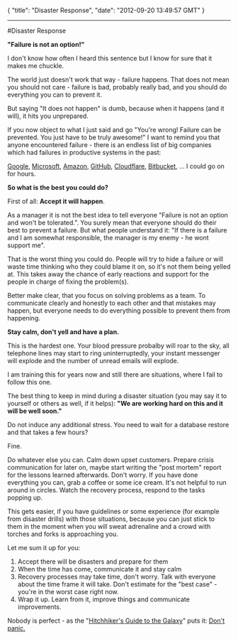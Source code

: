 {
  "title": "Disaster Response",
  "date": "2012-09-20 13:49:57 GMT"
}

---

#Disaster Response
<p><strong>"Failure is not an option!"</strong></p>&#13;
<p>I don't know how often I heard this sentence but I know for sure that it makes me chuckle.</p>&#13;
<p>The world just doesn't work that way - failure happens. That does not mean you should not care - failure is bad, probably really bad, and you should do everything you can to prevent it.</p>&#13;
<p>But saying "It does not happen" is dumb, because when it happens (and it will), it hits you unprepared.</p>&#13;
<p>If you now object to what I just said and go "You're wrong! Failure can be prevented. You just have to be truly awesome!" I want to remind you that anyone encountered failure - there is an endless list of big companies which had failures in productive systems in the past:</p>&#13;
<p><a href="http://techcrunch.com/2012/04/17/gmail-suffers-downtime-google-is-investigating/">Google</a>, <a href="http://www.zdnet.com/microsoft-outage-locks-out-genuine-windows-users-1339281588/">Microsoft</a>, <a href="http://www.zdnet.com/amazon-web-services-the-hidden-bugs-that-made-aws-outage-worse-7000000186/">Amazon</a>, <a href="http://www.google.ch/url?sa=t&amp;rct=j&amp;q=github+downtime&amp;source=web&amp;cd=2&amp;cad=rja&amp;ved=0CCsQFjAB&amp;url=http%3A%2F%2Fthenextweb.com%2Finsider%2F2012%2F09%2F11%2Fgithub-goes-down-second-time-two-days%2F&amp;ei=8RhaUPjaIq3P4QSEiYDYBA&amp;usg=AFQjCNFuOWq89ohNvdZF1wjA9Ou29qVOgw">GitHub</a>, <a href="http://www.google.ch/url?sa=t&amp;rct=j&amp;q=cloudflare+downtime&amp;source=web&amp;cd=1&amp;cad=rja&amp;ved=0CCIQFjAA&amp;url=http%3A%2F%2Fblog.cloudflare.com%2Fpost-mortem-what-todays-network-outage-looked&amp;ei=DxlaUMjsMNDa4QT-uYGACw&amp;usg=AFQjCNHCCxzKRyI2SjCeZvN6QrtzkW4cCw">Cloudflare</a>, <a href="http://blog.bitbucket.org/2012/01/12/follow-up-on-our-downtime-last-week/">Bitbucket</a>, ... I could go on for hours.</p>&#13;
<p><strong>So what is the best you could do?</strong></p>&#13;
<p>First of all: <strong>Accept it will happen</strong>.</p>&#13;
<p>As a manager it is not the best idea to tell everyone "Failure is not an option and won't be tolerated.". You surely mean that everyone should do their best to prevent a failure. But what people understand it: "If there is a failure and I am somewhat responsible, the manager is my enemy - he wont support me".</p>&#13;
<p>That is the worst thing you could do. People will try to hide a failure or will waste time thinking who they could blame it on, so it's not them being yelled at. This takes away the chance of early reactions and support for the people in charge of fixing the problem(s).</p>&#13;
<p>Better make clear, that you focus on solving problems as a team. To communicate clearly and honestly to each other and that mistakes may happen, but everyone needs to do everything possible to prevent them from happening.</p>&#13;
<p><strong>Stay calm, don't yell and have a plan.</strong></p>&#13;
<p>This is the hardest one. Your blood pressure probalby will roar to the sky, all telephone lines may start to ring uninterruptedly, your instant messenger will explode and the number of unread emails will explode.</p>&#13;
<p>I am training this for years now and still there are situations, where I fail to follow this one.</p>&#13;
<p>The best thing to keep in mind during a disaster situation (you may say it to yourself or others as well, if it helps): <strong>"We are working hard on this and it will be well soon."</strong> </p>&#13;
<p>Do not induce any additional stress. You need to wait for a database restore and that takes a few hours?</p>&#13;
<p>Fine.</p>&#13;
<p>Do whatever else you can. Calm down upset customers. Prepare crisis communication for later on, maybe start writing the "post mortem" report for the lessons learned afterwards. Don't worry. If you have done everything you can, grab a coffee or some ice cream. It's not helpful to run around in circles. Watch the recovery process, respond to the tasks popping up.</p>&#13;
<p>This gets easier, if you have guidelines or some experience (for example from disaster drills) with those situations, because you can just stick to them in the moment when you will sweat adrenaline and a crowd with torches and forks is approaching you.</p>&#13;
<p>Let me sum it up for you:</p>&#13;
<ol><li>Accept there will be disasters and prepare for them</li>&#13;
<li>When the time has come, communicate it and stay calm</li>&#13;
<li>Recovery processes may take time, don't worry. Talk with everyone about the time frame it will take. Don't estimate for the "best case" - you're in the worst case right now.</li>&#13;
<li>Wrap it up. Learn from it, improve things and communicate improvements.</li>&#13;
</ol><p>Nobody is perfect - as the "<a href="http://en.wikipedia.org/wiki/The_Hitchhiker%27s_Guide_to_the_Galaxy_(fictional)">Hitchhiker's Guide to the Galaxy</a>" puts it: <a href="http://en.wikipedia.org/wiki/Don%27t_panic">Don't panic.</a></p> 